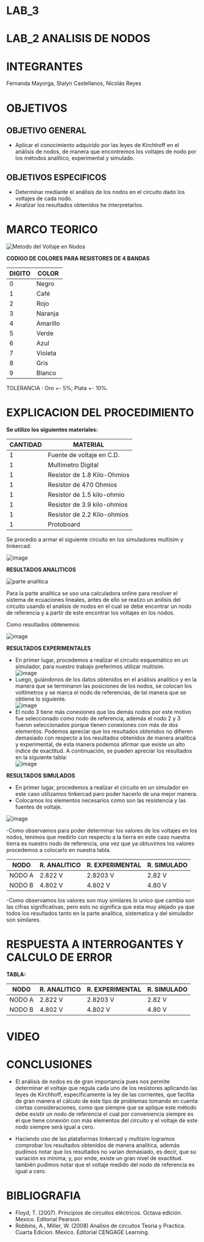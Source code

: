 # LAB_3

# LAB_2 ANALISIS DE NODOS

# INTEGRANTES

Fernanda Mayorga, Stalyn Castellanos, Nicolás Reyes

# OBJETIVOS

## OBJETIVO GENERAL 
- Aplicar el conocimiento adquirido por las leyes de Kirchhoff en el análisis de nodos, de manera que encontremos los voltajes de nodo por los métodos analítico, experimental y simulado.

## OBJETIVOS ESPECIFICOS

- Determinar mediante el análisis de los nodos en el circuito dado los voltajes de cada nodo.
- Analizar los resultados obtenidos he interpretarlos.


# MARCO TEORICO

![Metodo del Voltaje en Nodos](https://user-images.githubusercontent.com/93561706/143985788-977dc477-79b1-404d-b455-4ccfe9ef2e52.png)

**CODIGO DE COLORES PARA RESISTORES DE 4 BANDAS** 

| DIGITO | COLOR |
|--------|------------|
| 0 | Negro |
| 1 | Café |
| 2 | Rojo |
| 3 | Naranja |
| 4 | Amarillo |
| 5 | Verde |
| 6 | Azul |
| 7 | Violeta |
| 8 | Gris |
| 9 | Blanco |

TOLERANCIA : Oro +- 5%; Plata +- 10%.

# EXPLICACION DEL PROCEDIMIENTO

**Se utilizo los siguientes materiales:** 

| CANTIDAD | MATERIAL |
|--------|------------|
| 1 | Fuente de voltaje en C.D. |
| 1 | Multimetro Digital |
| 1 | Resistor de 1.8 Kilo-Ohmios |
| 1 | Resistor de 470 Ohmios |
| 1 | Resistor de 1.5 kilo-ohmio |
| 1 | Resistor de 3.9 kilo-ohmios |
| 1 | Resistor de 2.2 Kilo-ohmios |
| 1 | Protoboard |


Se procedio a armar el siguiente circuito en los simuladores multisim y tinkercad: 

![image](https://user-images.githubusercontent.com/93361435/143960870-d777d017-5920-42c2-a778-3ba25c56da6a.png)


**RESULTADOS ANALITICOS**

![parte analitica](https://user-images.githubusercontent.com/93361435/143960939-5719a018-73c7-4adc-9a6d-c7f8d22098e9.png)

Para la parte analitica se uso una calculadora online para resolver el sistema de ecuaciones lineales, antes de ello se realizo un anilisis del circuito usando el analisis de nodos en el cual se debe encontrar un nodo de referencia y a partir de este encontrar los voltajes en los nodos.

Como resultados obtenemos: 

![image](https://user-images.githubusercontent.com/93361435/143963516-e20ac28c-08dd-4daf-bfc3-0ff14b5d488d.png)

**RESULTADOS EXPERIMENTALES**
- En primer lugar, procedemos a realizar el circuito esquemático en un simulador, para nuestro trabajo preferimos utilizar multisim.  
![image](https://user-images.githubusercontent.com/93398718/143966099-73e1bf52-b81f-4181-a1c1-bda7c3a13529.png)  
- Luego, guiándonos de los datos obtenidos en el análisis analítico y en la manera que se terminaron las posiciones de los nodos, se colocan los voltímetros y se marca el nodo de referencias, de tal manera que se obtiene lo siguiente.  
![image](https://user-images.githubusercontent.com/93398718/143966194-b78d532c-d78d-4701-a1c2-1f68f4576127.png)  
- El nodo 3 tiene más conexiones que los demás nodos por este motivo fue seleccionado como nodo de referencia, además el nodo 2 y 3 fueron seleccionados porque tienen conexiones con más de dos elementos.
Podemos apreciar que los resultados obtenidos no difieren demasiado con respecto a los resultados obtenidos de manera analítica y experimental, de esta manera podemos afirmar que existe un alto índice de exactitud. A continuación, se pueden apreciar los resultados en la siguiente tabla:  
![image](https://user-images.githubusercontent.com/93398718/143970203-3036fbcd-e1a0-42db-810a-997b277db9a1.png)


**RESULTADOS SIMULADOS**

- En primer lugar, procedemos a realizar el circuito en un simulador en este caso utilizamos tinkercad paro poder hacerlo de una mejor manera.
- Colocamos los elementos necesarios como son las resistencia y las fuentes de voltaje. 

![image](https://user-images.githubusercontent.com/93561706/143967185-85bfb375-4685-43ff-9cac-16d0b4a0a98f.png)

-Como observamos para poder determinar los valores de los voltajes en los nodos, tenimos que medirlo con respecto a la tierra en este caso nuestra tierra es nuestro nodo de referencia, una vez que ya obtuvimos los valores procedemos a colocarlo en nuestra tabla.

| NODO | R. ANALITICO | R. EXPERIMENTAL | R. SIMULADO |
|--------|------------|-------------------|-------------|
| NODO A | 2.822 V | 2.8203 V | 2.82 V|
| NODO B | 4.802 V | 4.802 V | 4.80 V |

-Como observamos los valores son muy similares lo unico que cambia son las cifras significativas, pero esto no significa que esta muy alejado ya que todos los resultados tanto en la parte analitica, sistematica y del simulador son similares. 

# RESPUESTA A INTERROGANTES Y CALCULO DE ERROR 

**TABLA:**

| NODO | R. ANALITICO | R. EXPERIMENTAL | R. SIMULADO |
|--------|------------|-------------------|-------------|
| NODO A | 2.822 V | 2.8203 V | 2.82 V|
| NODO B | 4.802 V | 4.802 V | 4.80 V |


# VIDEO


# CONCLUSIONES

- El análisis de nodos es de gran importancia pues nos permite determinar el voltaje que regula cada uno de los resistores aplicando las leyes de Kirchhoff, específicamente la ley de las corrientes, que facilita de gran manera el cálculo de este tipo de problemas tomando en cuenta ciertas consideraciones, como que siempre que se aplique este método debe existir un nodo de referencia el cual por conveniencia siempre es el que tiene conexión con más elementos del circuito y el voltaje de este nodo siempre será igual a cero.

- Haciendo uso de las plataformas tinkercad y multisim logramos comprobar los resultados obtenidos de manera analítica, además pudimos notar que los resultados no varían demasiado, es decir, que su variación es mínima, y, por ende, existe un gran nivel de exactitud. también pudimos notar que el voltaje medido del nodo de referencia es igual a cero.


# BIBLIOGRAFIA

- Floyd, T. (2007). Principios de circuitos eléctricos. Octava edición. Mexico. Editorial Pearson.
- Robbins, A., Miller, W. (2008) Analisis de circuitos Teoria y Practica. Cuarta Edicion. Mexico. Editorial CENGAGE Learning.
